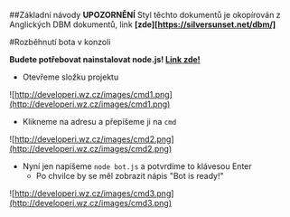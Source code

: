 ##Základní návody
**UPOZORNĚNÍ**
Styl těchto dokumentů je okopírován z Anglických DBM dokumentů, link **[zde][https://silversunset.net/dbm/]**

#Rozběhnutí bota v konzoli

**Budete potřebovat nainstalovat node.js! [Link zde!](https://nodejs.org/en/download/)**

- Otevřeme složku projektu

![http://developeri.wz.cz/images/cmd1.png](http://developeri.wz.cz/images/cmd1.png)

- Klikneme na adresu a přepíšeme ji na `cmd`

![http://developeri.wz.cz/images/cmd2.png](http://developeri.wz.cz/images/cmd2.png)

- Nyní jen napíšeme `node bot.js` a potvrdíme to klávesou Enter
  - Po chvilce by se měl zobrazit nápis "Bot is ready!"

![http://developeri.wz.cz/images/cmd3.png](http://developeri.wz.cz/images/cmd3.png)
